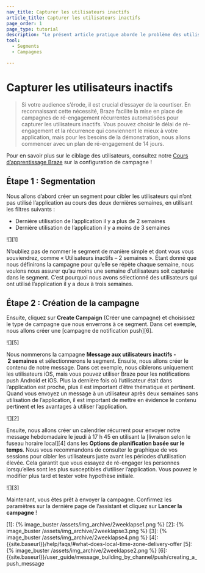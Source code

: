 ```yaml
---
nav_title: Capturer les utilisateurs inactifs
article_title: Capturer les utilisateurs inactifs
page_order: 1
page_type: tutorial
description: "Le présent article pratique aborde le problème des utilisateurs inactifs et comment utiliser efficacement les campagnes Braze pour ré-engager ces utilisateurs."
tool:
  - Segments
  - Campagnes

---
```


# Capturer les utilisateurs inactifs

> Si votre audience s’érode, il est crucial d’essayer de la courtiser. En reconnaissant cette nécessité, Braze facilite la mise en place de campagnes de ré-engagement récurrentes automatisées pour capturer les utilisateurs inactifs. Vous pouvez choisir le délai de ré-engagement et la récurrence qui conviennent le mieux à votre application, mais pour les besoins de la démonstration, nous allons commencer avec un plan de ré-engagement de 14 jours.

Pour en savoir plus sur le ciblage des utilisateurs, consultez notre [Cours d’apprentissage Braze](https://learning.braze.com/campaign-setup-delivery-targeting-conversions) sur la configuration de campagne !

## Étape 1 : Segmentation

Nous allons d’abord créer un segment pour cibler les utilisateurs qui n’ont pas utilisé l’application au cours des deux dernières semaines, en utilisant les filtres suivants :

- Dernière utilisation de l’application il y a plus de 2 semaines
- Dernière utilisation de l’application il y a moins de 3 semaines

![][1]

N’oubliez pas de nommer le segment de manière simple et dont vous vous souviendrez, comme « Utilisateurs inactifs – 2 semaines ». Étant donné que nous définirons la campagne pour qu’elle se répète chaque semaine, nous voulons nous assurer qu’au moins une semaine d’utilisateurs soit capturée dans le segment. C’est pourquoi nous avons sélectionné des utilisateurs qui ont utilisé l’application il y a deux à trois semaines.

## Étape 2 : Création de la campagne

Ensuite, cliquez sur **Create Campaign** (Créer une campagne) et choisissez le type de campagne que nous enverrons à ce segment. Dans cet exemple, nous allons créer une [campagne de notification push][6].

![][5]

Nous nommerons la campagne **Message aux utilisateurs inactifs - 2 semaines** et sélectionnerons le segment. Ensuite, nous allons créer le contenu de notre message. Dans cet exemple, nous ciblerons uniquement les utilisateurs iOS, mais vous pouvez utiliser Braze pour les notifications push Android et iOS. Plus la dernière fois où l’utilisateur était dans l’application est proche, plus il est important d’être thématique et pertinent. Quand vous envoyez un message à un utilisateur après deux semaines sans utilisation de l’application, il est important de mettre en évidence le contenu pertinent et les avantages à utiliser l’application.

![][2]

Ensuite, nous allons créer un calendrier récurrent pour envoyer notre message hebdomadaire le jeudi à 17 h 45 en utilisant la [livraison selon le fuseau horaire local][4] dans les **Options de planification basée sur le temps**. Nous vous recommandons de consulter le graphique de vos sessions pour cibler les utilisateurs juste avant les périodes d’utilisation élevée. Cela garantit que vous essayez de ré-engager les personnes lorsqu’elles sont les plus susceptibles d’utiliser l’application. Vous pouvez le modifier plus tard et tester votre hypothèse initiale.

![][3]

Maintenant, vous êtes prêt à envoyer la campagne. Confirmez les paramètres sur la dernière page de l’assistant et cliquez sur **Lancer la campagne** !

[1]: {% image_buster /assets/img_archive/2weeklapse1.png %}
[2]: {% image_buster /assets/img_archive/2weeklapse3.png %}
[3]: {% image_buster /assets/img_archive/2weeklapse4.png %}
[4]: {{site.baseurl}}/help/faqs/#what-does-local-time-zone-delivery-offer
[5]: {% image_buster /assets/img_archive/2weeklapse2.png %}
[6]: {{site.baseurl}}/user_guide/message_building_by_channel/push/creating_a_push_message